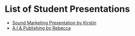 # List of Student Presentations


- [Sound Marketing Presentation by Kirstin](SoundMarketingKirstin.pdf)
- [A.I & Publishing by Rebecca](AI+Publishing.pdf)
